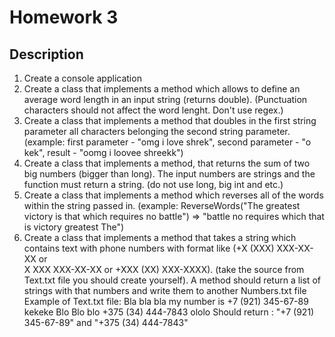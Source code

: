 # Homework 3

## Description
1. Create a console application
2. Create a class that implements a method which allows to define an average word length in an input string (returns double). 
   (Punctuation  characters should not affect the word lenght. Don't use regex.)
3. Create a class that implements a method that doubles in the first string parameter all characters belonging the second string parameter. 
   (example: first parameter - "omg i love shrek", second parameter - "o kek", result - "oomg i loovee shreekk")
4. Create a class that implements a method, that returns the sum of two big numbers (bigger than long). The input numbers are strings and the 
   function must return a string. (do not use long, big int and etc.)
5. Create a class that implements a method which reverses all of the words within the string passed in. (example: ReverseWords("The greatest 
   victory is that which requires no battle") => "battle no requires which that is victory greatest The")
6. Create a class that implements a method that takes a string which contains text with phone numbers with format like (+X (XXX) XXX-XX-XX or       
   X XXX XXX-XX-XX or +XXX (XX) XXX-XXXX). (take the source from Text.txt file you should create yourself). A method should return a list of 
   strings with that numbers and write them to another Numbers.txt file
   Example of Text.txt file: Bla bla bla my number is +7 (921) 345-67-89 kekeke Blo Blo blo +375 (34) 444-7843 ololo
   Should return : "+7 (921) 345-67-89" and "+375 (34) 444-7843"

